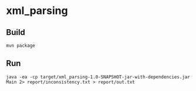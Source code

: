 # xml_parsing

## Build

```shell
mvn package
```

## Run

```shell
java -ea -cp target/xml_parsing-1.0-SNAPSHOT-jar-with-dependencies.jar Main 2> report/inconsistency.txt > report/out.txt
```
